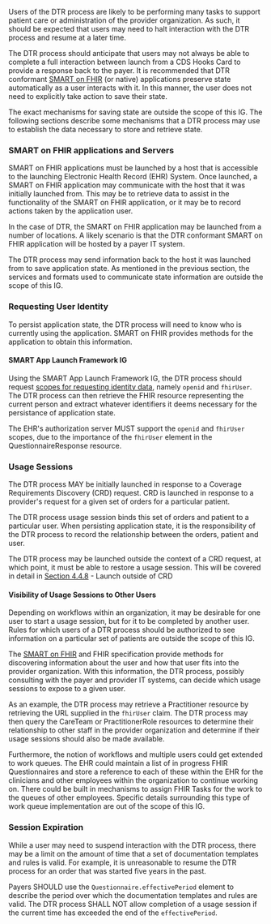 Users of the DTR process are likely to be performing many tasks to support patient care or administration of the provider organization. As such, it should be expected that users may need to halt interaction with the DTR process and resume at a later time.

The DTR process should anticipate that users may not always be able to complete a full interaction between launch from a CDS Hooks Card to provide a response back to the payer. It is recommended that DTR conformant [SMART on FHIR](http://hl7.org/fhir/smart-app-launch) (or native) applications preserve state automatically as a user interacts with it. In this manner, the user does not need to explicitly take action to save their state.

The exact mechanisms for saving state are outside the scope of this IG. The following sections describe some mechanisms that a DTR process may use to establish the data necessary to store and retrieve state.

### SMART on FHIR applications and Servers
SMART on FHIR applications must be launched by a host that is accessible to the launching Electronic Health Record (EHR) System. Once launched, a SMART on FHIR application may communicate with the host that it was initially launched from. This may be to retrieve data to assist in the functionality of the SMART on FHIR application, or it may be to record actions taken by the application user.

In the case of DTR, the SMART on FHIR application may be launched from a number of locations. A likely scenario is that the DTR conformant SMART on FHIR application will be hosted by a payer IT system.

The DTR process may send information back to the host it was launched from to save application state. As mentioned in the previous section, the services and formats used to communicate state information are outside the scope of this IG.   

### Requesting User Identity
To persist application state, the DTR process will need to know who is currently using the application. SMART on FHIR provides methods for the application to obtain this information.

#### SMART App Launch Framework IG
Using the SMART App Launch Framework IG, the DTR process should request [scopes for requesting identity data](http://hl7.org/fhir/smart-app-launch/scopes-and-launch-context/index.html#scopes-for-requesting-identity-data), namely `openid` and `fhirUser`. The DTR process can then retrieve the FHIR resource representing the current person and extract whatever identifiers it deems necessary for the persistance of application state.

The EHR's authorization server MUST support the `openid` and `fhirUser` scopes, due to the importance of the `fhirUser` element in the QuestionnaireResponse resource.

### Usage Sessions
The DTR process MAY be initially launched in response to a Coverage Requirements Discovery (CRD) request. CRD is launched in response to a provider's request for a given set of orders for a particular patient.

The DTR process usage session binds this set of orders and patient to a particular user. When persisting application state, it is the responsibility of the DTR process to record the relationship between the orders, patient and user.

The DTR process may be launched outside the context of a CRD request, at which point, it must be able to restore a usage session. This will be covered in detail in [Section 4.4.8](specification__behaviors__launch_outside_of_CRD.html) - Launch outside of CRD

#### Visibility of Usage Sessions to Other Users
Depending on workflows within an organization, it may be desirable for one user to start a usage session, but for it to be completed by another user. Rules for which users of a DTR process should be authorized to see information on a particular set of patients are outside the scope of this IG.
 
The [SMART on FHIR](http://hl7.org/fhir/smart-app-launch) and FHIR specification provide methods for discovering information about the user and how that user fits into the provider organization. With this information, the DTR process, possibly consulting with the payer and provider IT systems, can decide which usage sessions to expose to a given user.

As an example, the DTR process may retrieve a Practitioner resource by retrieving the URL supplied in the `fhirUser` claim. The DTR process may then query the CareTeam or PractitionerRole resources to determine their relationship to other staff in the provider organization and determine if their usage sessions should also be made available.

Furthermore, the notion of workflows and multiple users could get extended to work queues. The EHR could maintain a list of in progress FHIR Questionnaires and store a reference to each of these within the EHR for the clinicians and other employees within the organization to continue working on. There could be built in mechanisms to assign FHIR Tasks for the work to the queues of other employees. Specific details surrounding this type of work queue implementation are out of the scope of this IG.

### Session Expiration
While a user may need to suspend interaction with the DTR process, there may be a limit on the amount of time that a set of documentation templates and rules is valid. For example, it is unreasonable to resume the DTR process for an order that was started five years in the past.

Payers SHOULD use the `Questionnaire.effectivePeriod` element to describe the period over which the documentation templates and rules are valid. The DTR process SHALL NOT allow completion of a usage session if the current time has exceeded the end of the `effectivePeriod`.